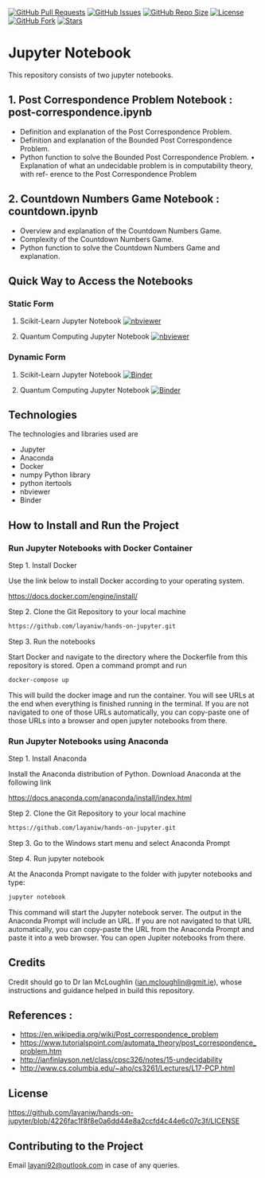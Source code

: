 
[![GitHub Pull Requests](https://img.shields.io/github/issues-pr/layaniw/hands-on-jupyter)](https://github.com/layaniw/hands-on-jupyter/pulls)
[![GitHub Issues](https://img.shields.io/github/issues/layaniw/hands-on-jupyter?color=yellow)](https://github.com/layaniw/hands-on-jupyter/issues)
[![GitHub Repo Size](https://img.shields.io/github/repo-size/layaniw/hands-on-jupyter)](https://github.com/layaniw/hands-on-jupyter/usuals)
[![License](https://img.shields.io/github/license/layaniw/hands-on-jupyter?color=purple)](https://github.com/layaniw/hands-on-jupyter/usuals)
[![GitHub Fork](https://img.shields.io/github/forks/layaniw/hands-on-jupyter?style=social)](https://github.com/layaniw/hands-on-jupyter/usuals)
[![Stars](https://img.shields.io/github/stars/layaniw/hands-on-jupyter?style=social)](https://github.com/layaniw/hands-on-jupyter/usuals)

# Jupyter Notebook

This repository consists of two jupyter notebooks.

## 1. Post Correspondence Problem Notebook : post-correspondence.ipynb 

- Definition and explanation of the Post Correspondence Problem.
- Definition and explanation of the Bounded Post Correspondence Problem.
- Python function to solve the Bounded Post Correspondence Problem.
• Explanation of what an undecidable problem is in computability theory, with ref-
erence to the Post Correspondence Problem

## 2. Countdown Numbers Game Notebook : countdown.ipynb

- Overview and explanation of the Countdown Numbers Game.
- Complexity of the Countdown Numbers Game.
- Python function to solve the Countdown Numbers Game and explanation.

## Quick Way to Access the Notebooks

### Static Form

1. Scikit-Learn Jupyter Notebook [![nbviewer](https://raw.githubusercontent.com/jupyter/design/master/logos/Badges/nbviewer_badge.svg)](https://nbviewer.org/github/layaniw/hands-on-jupyter/blob/main/scikit-learn.ipynb)

2. Quantum Computing Jupyter Notebook [![nbviewer](https://raw.githubusercontent.com/jupyter/design/master/logos/Badges/nbviewer_badge.svg)](https://nbviewer.org/github/layaniw/hands-on-jupyter/blob/main/quantum-deutsch.ipynb)

### Dynamic Form

1. Scikit-Learn Jupyter Notebook [![Binder](https://mybinder.org/badge_logo.svg)](https://mybinder.org/v2/gh/layaniw/hands-on-jupyter/HEAD?labpath=scikit-learn.ipynb)

2. Quantum Computing Jupyter Notebook [![Binder](https://mybinder.org/badge_logo.svg)](https://mybinder.org/v2/gh/layaniw/hands-on-jupyter/HEAD?labpath=quantum-deutsch.ipynb)

## Technologies

The technologies and libraries used are

- Jupyter
- Anaconda
- Docker
- numpy Python library
- python itertools 
- nbviewer
- Binder

## How to Install and Run the Project

### Run Jupyter Notebooks with Docker Container

Step 1. Install Docker

Use the link below to install Docker according to your operating system.

https://docs.docker.com/engine/install/

Step 2. Clone the Git Repository to your local machine

```sh
https://github.com/layaniw/hands-on-jupyter.git
```

Step 3. Run the notebooks

Start Docker and navigate to the directory where the Dockerfile from this repository is stored. Open a command prompt and run

```sh
docker-compose up
```

This will build the docker image and run the container. You will see URLs at the end when everything is finished running in the terminal. If you are not navigated to one of those URLs automatically, you can copy-paste one of those URLs into a browser and open jupyter notebooks from there.

### Run Jupyter Notebooks using Anaconda

Step 1. Install Anaconda

Install the Anaconda distribution of Python. Download Anaconda at the following link

https://docs.anaconda.com/anaconda/install/index.html

Step 2. Clone the Git Repository to your local machine

```sh
https://github.com/layaniw/hands-on-jupyter.git
```

Step 3. Go to the Windows start menu and select Anaconda Prompt

Step 4. Run jupyter notebook

At the Anaconda Prompt navigate to the folder with jupyter notebooks and type:

```sh
jupyter notebook
```

This command will start the Jupyter notebook server. The output in the Anaconda Prompt will include an URL. If you are not navigated to that URL automatically, you can copy-paste the URL from the Anaconda Prompt and paste it into a web browser. You can open Jupiter notebooks from there.

## Credits

Credit should go to Dr Ian McLoughlin (ian.mcloughlin@gmit.ie), whose instructions and guidance helped in build this repository.

## References :

- https://en.wikipedia.org/wiki/Post_correspondence_problem
- https://www.tutorialspoint.com/automata_theory/post_correspondence_problem.htm
- http://ianfinlayson.net/class/cpsc326/notes/15-undecidability
- http://www.cs.columbia.edu/~aho/cs3261/Lectures/L17-PCP.html

## License

https://github.com/layaniw/hands-on-jupyter/blob/4226fac1f8f8e0a6dd44e8a2ccfd4c44e6c07c3f/LICENSE

## Contributing to the Project

Email layani92@outlook.com in case of any queries.


